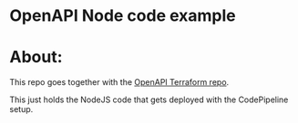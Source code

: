 # OpenAPI Node code example

# About:

This repo goes together with the [OpenAPI Terraform repo](https://github.com/rpstreef/openapi-tf-example).

This just holds the NodeJS code that gets deployed with the CodePipeline setup.